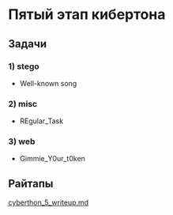 # Пятый этап кибертона

## Задачи

### 1) stego

* Well-known song

### 2) misc

* REgular_Task

### 3) web

* Gimmie_Y0ur_t0ken

## Райтапы

[cyberthon_5_writeup.md](cyberthon_5_writeup.md)